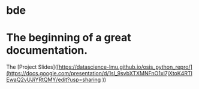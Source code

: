 # bde
# The beginning of a great documentation. 

The [Project Slides]([https://datascience-lmu.github.io/osis_python_repro/](https://docs.google.com/presentation/d/1sI_9svbXTXMNFnO1xl7jXtoK4RTlEwaQ2vUJiYRtQMY/edit?usp=sharing ))

